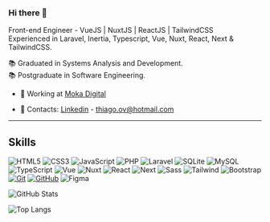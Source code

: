 ### Hi there 👋


Front-end Engineer  - VueJS | NuxtJS | ReactJS | TailwindCSS <br />
Experienced in Laravel, Inertia, Typescript, Vue, Nuxt, React, Next & TailwindCSS.

📚 Graduated in Systems Analysis and Development.<br />
📚 Postgraduate in Software Engineering.<br />

- 🔭 Working at [Moka Digital](www.mokadigital.com.br)
<!--
- 🌱 I’m currently learning ReactJS
-->
- 📩 Contacts: <a href="https://www.linkedin.com/in/thiagoov/">Linkedin</a> - <a href="mailto:thiago.ov@hotmail.com"/>thiago.ov@hotmail.com</a>

<hr />

## Skills
<!-- https://github.com/digitalinnovationone/dio-lab-open-source/blob/main/utils/badges/badges.md -->

![HTML5](https://img.shields.io/badge/HTML5-E34F26?style=for-the-badge&logo=html5&logoColor=white)
![CSS3](https://img.shields.io/badge/CSS3-1572B6?style=for-the-badge&logo=css3&logoColor=white)
![JavaScript](https://img.shields.io/badge/JavaScript-F7DF1E?style=for-the-badge&logo=javascript&logoColor=black)
![PHP](https://img.shields.io/badge/PHP-777BB4?style=for-the-badge&logo=php&logoColor=white)
![Laravel](https://img.shields.io/badge/laravel-%23FF2D20.svg?style=for-the-badge&logo=laravel&logoColor=white)
![SQLite](https://img.shields.io/badge/SQLite-000?style=for-the-badge&logo=sqlite&logoColor=07405E)
![MySQL](https://img.shields.io/badge/MySQL-00000F?style=for-the-badge&logo=mysql&logoColor=white)
![TypeScript](https://img.shields.io/badge/TypeScript-007ACC?style=for-the-badge&logo=typescript&logoColor=white)
![Vue](https://img.shields.io/badge/vuejs-%2335495e.svg?style=for-the-badge&logo=vuedotjs&logoColor=%234FC08D)
![Nuxt](https://img.shields.io/badge/Nuxt-002E3B?style=for-the-badge&logo=nuxtdotjs&logoColor=#00DC82)
![React](https://img.shields.io/badge/React-20232A?style=for-the-badge&logo=react&logoColor=61DAFB)
![Next](https://img.shields.io/badge/Next-black?style=for-the-badge&logo=next.js&logoColor=white)
![Sass](https://img.shields.io/badge/Sass-000?style=for-the-badge&logo=sass)
![Tailwind](https://img.shields.io/badge/tailwindcss-%2338B2AC.svg?style=for-the-badge&logo=tailwind-css&logoColor=white)
![Bootstrap](https://img.shields.io/badge/bootstrap-000?style=for-the-badge&logo=bootstrap&logoColor=553C7B)
[![Git](https://img.shields.io/badge/Git-000?style=for-the-badge&logo=git&logoColor=E94D5F)](https://git-scm.com/doc)
[![GitHub](https://img.shields.io/badge/GitHub-000?style=for-the-badge&logo=github&logoColor=30A3DC)](https://docs.github.com/)
![Figma](https://img.shields.io/badge/Figma-696969?style=for-the-badge&logo=figma&logoColor=figma)

![GitHub Stats](https://github-readme-stats.vercel.app/api?username=ThiagoBato&theme=transparent&bg_color=000&border_color=000&show_icons=true&icon_color=30A3DC&title_color=AA88FE&text_color=FFF)

![Top Langs](https://github-readme-stats-git-masterrstaa-rickstaa.vercel.app/api/top-langs/?username=ThiagoBato&layout=compact&bg_color=000&border_color=000&title_color=AA88FE&text_color=FFF)


<!--
Projects:
- 💻 <a href="https://rocketpay-homepage.vercel.app/">Rocketpay</a>
- Technologies: HTML, CSS, JavaScript, Node, Vite and iMask.
- <a href="https://github.com/ThiagoBato/explorer-lab-01">Repository</a>
<hr />
-->
